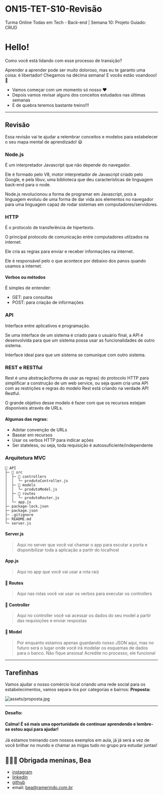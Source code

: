 # ON15-TET-S10-Revisão
Turma Online Todas em Tech - Back-end | Semana 10: Projeto Guiado: CRUD

# Hello!

Como você está lidando com esse processo de transição? 

Aprender a aprender pode ser muito doloroso, mas eu te garanto uma coisa: é libertador! Chegamos na décima semana! E vocês estão voandooo!  🚀

* Vamos começar com um momento só nosso ❤️
* Depois vamos revisar alguns dos conceitos estudados nas últimas semanas
* E de quebra teremos bastante treino!!!

---

## Revisão

Essa revisão vai te ajudar a relembrar conceitos e modelos para estabelecer o seu mapa mental de aprendizado! 😃

### Node.js

É um interpretador Javascript que não depende do navegador. 

Ele é formado pelo V8, motor interpretador de Javascript criado pelo Google, e pela libuv, uma biblioteca que deu características de linguagem back-end para o node.

Node.js revolucionou a forma de programar em Javascript, pois a linguagem evoluiu de uma forma de dar vida aos elementos no navegador para uma linguagem capaz de rodar sistemas em computadores/servidores.

### HTTP

É o protocolo de transferência de hipertexto. 

O principal protocolo de comunicação entre computadores utilzados na internet.

Ele cria as regras para enviar e receber informações na internet.

Ele é responsável pelo o que acontece por debaixo dos panos quando usamos a internet.

#### Verbos ou métodos

É simples de entender:

* GET: para consultas
* POST: para criação de informações




### API

Interface entre aplicativos e programação.

Se uma interface de um sistema é criado para o usuário final, a API é desenvolvida para que um sistema possa usar as funcionalidades de outro sistema.

Interface ideal para que um sistema se comunique com outro sistema.

### REST e RESTful

Rest é uma abstração(forma de usar as regras) do protocolo HTTP para simplificar a construção de um web service, ou seja quem cria uma API com as restrições e regras do modelo Rest está criando na verdade API Restful.

O grande objetivo desse modelo é fazer com que os recursos estejam disponíveis através de URLs.

#### Algumas das regras: 

* Adotar convenção de URLs
* Basear em recursos
* Usar os verbos HTTP para indicar ações
* Ser stateless, ou seja, toda requisição é autossuficiente/independente

### Arquitetura MVC
```
📂 API     
├─ 📂 src                       
│  ├─ 📂 controllers            
│  │  └─ produtoController.js          
│  ├─ 📂 models                 
│  │  └─ produtoModel.js      
│  ├─ 📂 routes                 
│  │  └─ produtoRouter.js            
│  └─ app.js                 
├─ package-lock.json         
├─ package.json  
├─ .gitignore 
├─ README.md             
└─ server.js
```

#### Server.js
> Aqui no server que você vai chamar o app para escutar a porta e disponibilizar toda a aplicação a partir do localhost

#### App.js
> Aqui no app que você vai usar a rota raiz 

#### 📂 Routes
>  Aqui nas rotas você vai usar os verbos para  executar os controllers 

#### 📂 Controller
> Aqui no controller você vai acessar os dados do seu model a partir das requisições e enviar respostas

#### 📂 Model
> Por enquanto estamos apenas guardando nosso JSON aqui, mas no futuro será o lugar onde você irá modelar os esquemas de dados para o banco. Não fique ansiosa! Acredite no processo, ele funciona!




---

## Tarefinhas

Vamos ajudar o nosso comércio local criando uma rede social para os estabelecimentos, vamos separa-los por categorias e bairros:
**Proposta:**

![assets/proposta.jpg](assets/proposta.jpg)

---
**Desafio:**
#### Calma! É só mais uma oportunidade de continuar aprendendo e lembre-se estou aqui para ajudar!

Já estamos treinando com nossos exemplos em aula, já já será a vez de você brilhar no mundo e chamar as migas tudo no grupo pra estudar juntas! 

## 🧑🏽‍💻 Obrigada meninas, Bea
- [instagram](https://www.instagram.com/insjanebea)
- [linkedin](https://www.linkedin.com/in/beatriz-ramerindo/)
- [github](https://github.com/isjanebia)
- email: bea@ramerindo.com.br
